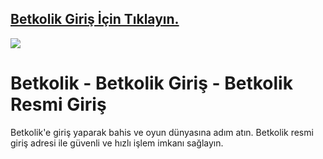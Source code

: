 ## <a href="https://cutt.ly/LeVbhan4">Betkolik Giriş İçin Tıklayın.</a>

<a href="https://cutt.ly/LeVbhan4"><img src="https://s7.gifyu.com/images/SPzOb.gif"></a>

# Betkolik - Betkolik Giriş - Betkolik Resmi Giriş
Betkolik'e giriş yaparak bahis ve oyun dünyasına adım atın. Betkolik resmi giriş adresi ile güvenli ve hızlı işlem imkanı sağlayın.
